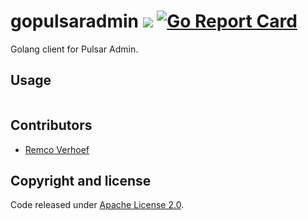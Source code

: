 # gopulsaradmin [![](https://godoc.org/github.com/dutchcoders/gopulsaradmin?status.svg)](http://godoc.org/github.com/dutchcoders/gopulsaradmin) [![Go Report Card](https://goreportcard.com/badge/dutchcoders/gopulsaradmin)](https://goreportcard.com/report/dutchcoders/gopulsaradmin) 

Golang client for Pulsar Admin. 

## Usage

```
```

## Contributors

* [Remco Verhoef](https://twitter.com/remco_verhoef)

## Copyright and license

Code released under [Apache License 2.0](LICENSE).

